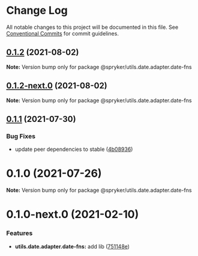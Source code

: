 # Change Log

All notable changes to this project will be documented in this file.
See [Conventional Commits](https://conventionalcommits.org) for commit guidelines.

## [0.1.2](https://github.com/spryker/ui-components/compare/@spryker/utils.date.adapter.date-fns@0.1.2-next.0...@spryker/utils.date.adapter.date-fns@0.1.2) (2021-08-02)

**Note:** Version bump only for package @spryker/utils.date.adapter.date-fns





## [0.1.2-next.0](https://github.com/spryker/ui-components/compare/@spryker/utils.date.adapter.date-fns@0.1.1...@spryker/utils.date.adapter.date-fns@0.1.2-next.0) (2021-08-02)

**Note:** Version bump only for package @spryker/utils.date.adapter.date-fns





## [0.1.1](https://github.com/spryker/ui-components/compare/@spryker/utils.date.adapter.date-fns@0.1.0...@spryker/utils.date.adapter.date-fns@0.1.1) (2021-07-30)


### Bug Fixes

* update peer dependencies to stable ([4b08936](https://github.com/spryker/ui-components/commit/4b0893691360cf4bd66935aed24873266c98c4e4))





# 0.1.0 (2021-07-26)

**Note:** Version bump only for package @spryker/utils.date.adapter.date-fns





# 0.1.0-next.0 (2021-02-10)


### Features

* **utils.date.adapter.date-fns:** add lib ([751148e](https://github.com/spryker/ui-components/commit/751148e252269edac234c4bb3aab262dd3dbda7a))
